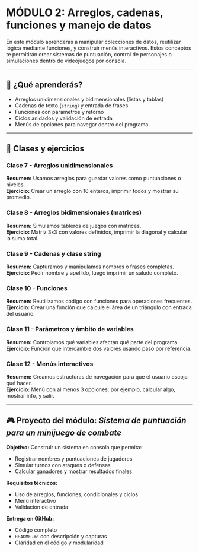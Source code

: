 # MÓDULO 2: Arreglos, cadenas, funciones y manejo de datos

En este módulo aprenderás a manipular colecciones de datos, reutilizar lógica mediante funciones, y construir menús interactivos. Estos conceptos te permitirán crear sistemas de puntuación, control de personajes o simulaciones dentro de videojuegos por consola.

---

## 📘 ¿Qué aprenderás?

- Arreglos unidimensionales y bidimensionales (listas y tablas)
- Cadenas de texto (`string`) y entrada de frases
- Funciones con parámetros y retorno
- Ciclos anidados y validación de entrada
- Menús de opciones para navegar dentro del programa

---

## 🧩 Clases y ejercicios

### Clase 7 - Arreglos unidimensionales
**Resumen:** Usamos arreglos para guardar valores como puntuaciones o niveles.  
**Ejercicio:** Crear un arreglo con 10 enteros, imprimir todos y mostrar su promedio.

### Clase 8 - Arreglos bidimensionales (matrices)
**Resumen:** Simulamos tableros de juegos con matrices.  
**Ejercicio:** Matriz 3x3 con valores definidos, imprimir la diagonal y calcular la suma total.

### Clase 9 - Cadenas y clase string
**Resumen:** Capturamos y manipulamos nombres o frases completas.  
**Ejercicio:** Pedir nombre y apellido, luego imprimir un saludo completo.

### Clase 10 - Funciones
**Resumen:** Reutilizamos código con funciones para operaciones frecuentes.  
**Ejercicio:** Crear una función que calcule el área de un triángulo con entrada del usuario.

### Clase 11 - Parámetros y ámbito de variables
**Resumen:** Controlamos qué variables afectan qué parte del programa.  
**Ejercicio:** Función que intercambie dos valores usando paso por referencia.

### Clase 12 - Menús interactivos
**Resumen:** Creamos estructuras de navegación para que el usuario escoja qué hacer.  
**Ejercicio:** Menú con al menos 3 opciones: por ejemplo, calcular algo, mostrar info, y salir.

---

## 🎮 Proyecto del módulo: *Sistema de puntuación para un minijuego de combate*

**Objetivo:** Construir un sistema en consola que permita:
- Registrar nombres y puntuaciones de jugadores
- Simular turnos con ataques o defensas
- Calcular ganadores y mostrar resultados finales

**Requisitos técnicos:**
- Uso de arreglos, funciones, condicionales y ciclos
- Menú interactivo
- Validación de entrada

**Entrega en GitHub:**
- Código completo
- `README.md` con descripción y capturas
- Claridad en el código y modularidad

